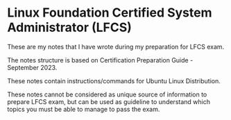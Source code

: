 # Linux Foundation Certified System Administrator (LFCS) 

These are my notes that I have wrote during my preparation for LFCS exam.

The notes structure is based on Certification Preparation Guide - September 2023.

These notes contain instructions/commands for Ubuntu Linux Distribution.

These notes cannot be considered as unique source of information to prepare LFCS exam, but can be used as guideline to understand which topics you must be able to manage to pass the exam.
